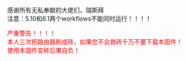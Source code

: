 感谢所有无私奉献的大佬们，瑞斯拜<br>
注意：5.10和6.1两个workflows不能同时运行！！！！<br>

<font color=red>严重警告！！！！<font><br>
本人三次把路由器刷成砖，如果您不会救砖千万不要下载本固件！<br>
使用本固件变砖后果自负！<br>
